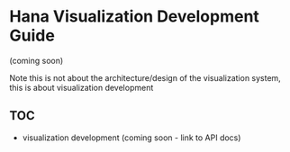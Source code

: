 # Hana Visualization Development Guide
(coming soon)

Note this is not about the architecture/design of the visualization system, this is about visualization development
## TOC
- visualization development (coming soon - link to API docs)
